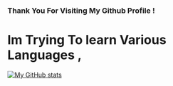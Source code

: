 ### Thank You For Visiting My Github Profile !

# Im Trying To learn Various Languages ,


[![My GitHub stats](https://github-readme-stats.vercel.app/api?username=jiwonpaly)](https://github.com/jiwonpaly/github-readme-stats)
